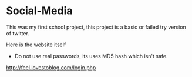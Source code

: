 # Social-Media
This was my first school project, this project is a basic or failed try version of twitter.

Here is the website itself
- Do not use real passwords, its uses MD5 hash which isn't safe.

http://feel.lovestoblog.com/login.php
